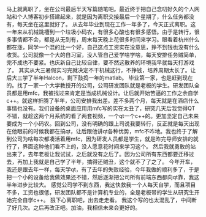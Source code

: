 马上就离职了，坐在公司最后半天写篇随笔吧。最近终于把自己念叨好久的个人网站和个人博客初步搭建起来，就是因为离职交接最后一个星期了，什么任务都没有，每天坐在这里就好了。
从去年毕业到现在工作一年多了，今天正式离职。这一年来从机械跳槽到一个垃圾小码农，有很多心酸也有很多感悟。由于是转行，很多事情都不会，都是从无到有，周末每天晚上花很多时间来学习。眼看着杭州什么都在涨，同学一个混的比一个好，自己这点工资实在没意思，挣不到钱也没有什么收货。公司就像一个大的自习室，没人管自己爱学啥学啥，每天安排任务贼简单，完不成也不要紧。也庆新自己比较自律，要不然这散养的环境我早就每天打游戏了。
其实从大三暑假实习完就决定不干机械这行，不挣钱，培养周期太长了。让后大三学了半年Halcon，剩下鼓捣一年的matlab。
毕业第一家，也是赶到现在的。找了一家一个大学教授开的公司，公司研发团队就是老板的学生。研发团队全员都是用mfc，我被找过来肯定是当成机械设计。让后就开始苦逼的工作之余自学c++。就这样折腾了半年，公司安排我出差。差不多两个月，每天就是在酒店什么事情也没有。我们设备的桌面应用用mfc写的实在太丑了，研究几天后我觉得QT不错，就趁这两个月系统的看了两套视频，一个qt一个c++的。更加坚定自己未来要成为一个小码农。回到公司，没有明确的跟上司说我要转行，反正就是每天出现在他眼前的时候我都在搞qt，让后跟他讲qt各种优势，mfc不咋地。我也终于了解到公司为啥每次都凑活着用mfc，因为研发人员都是学生，就是昨完导师安排的就行了，界面这种他们看不上的，没人愿意花时间来学习这个。
然后我就勇敢的站出来了，去年老板让我试试，之后就没有之后了。因为公司所有东西都要迁移过去，再加上我就是自己学了半年，搞得还贼丑，这个就不了了之了。
今年开车，我还是跟去年一样，每天学qt，有了去年的失败经验，今年我做的顺利多了，于是把一个小的设备给我做效果还不错，然后逐渐把公司所有前端东西都向qt靠，我这半年进步比较大。
感觉公司学不到东西，我这快救我一个人每天自学，而且项目不多，工资也很低，研发团队都不是计算机专业的，全是老板带的学生从研究生开始完全自学c++。
狠下心离职吧，出去走走看。
我这个写的也太混乱了，中间断了好几次。之后再改正吧。加油，我相信未来会更好的。